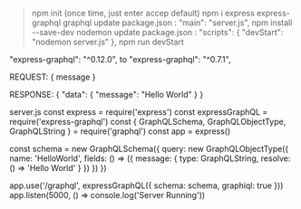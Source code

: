 >npm init (once time, just enter accep default)
>npm i express express-graphql graphql
update package.json :
 "main": "server.js",
>npm install --save-dev nodemon
update package.json :
 "scripts": {
    "devStart": "nodemon server.js"
  },
>npm run devStart

  "express-graphql": "^0.12.0",
  to
 "express-graphql": "^0.7.1",

REQUEST:
{
  message
}

RESPONSE:
{
  "data": {
    "message": "Hello World"
  }
}

server.js
const express = require('express')
const expressGraphQL = require('express-graphql')
const {
  GraphQLSchema,
  GraphQLObjectType,
  GraphQLString
} = require('graphql')
const app = express()

const schema = new GraphQLSchema({
  query: new GraphQLObjectType({
   name: 'HelloWorld',
   fields: () => ({
    message: {
      type: GraphQLString,
      resolve: () => 'Hello World'
    }
   })
 })
})

app.use('/graphql', expressGraphQL({
  schema: schema,
  graphiql: true
}))
app.listen(5000, () => console.log('Server Running'))

